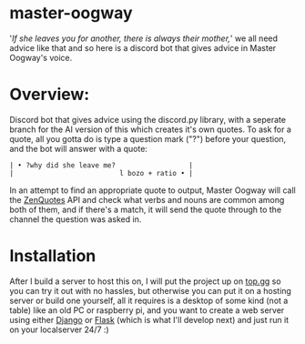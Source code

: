 # master-oogway
'*If she leaves you for another, there is always their mother,*' we all need advice like that and so here is a discord bot that gives advice in Master Oogway's voice.

# Overview:
Discord bot that gives advice using the discord.py library, with a seperate branch for the AI version of this which creates it's own quotes.
To ask for a quote, all you gotta do is type a question mark ("?") before your question, and the bot will answer with a quote:
```
| • ?why did she leave me?                  |
|                          l bozo + ratio • |
```
In an attempt to find an appropriate quote to output, Master Oogway will call the [ZenQuotes](https://zenquotes.io/api/quotes) API and check what verbs and nouns are common among both of them, and if there's a match, it will send the quote through to the channel the question was asked in.
# Installation
After I build a server to host this on, I will put the project up on [top.gg](top.gg) so you can try it out with no hassles, but otherwise you can put it on a hosting server or build one yourself, all it requires is a desktop of some kind (not a table) like an old PC or raspberry pi, and you want to create a web server using either [Django](https://djangoproject.com) or [Flask](https://flask.palletsprojects.com/en/2.2.x/) (which is what I'll develop next) and just run it on your localserver 24/7 :)
